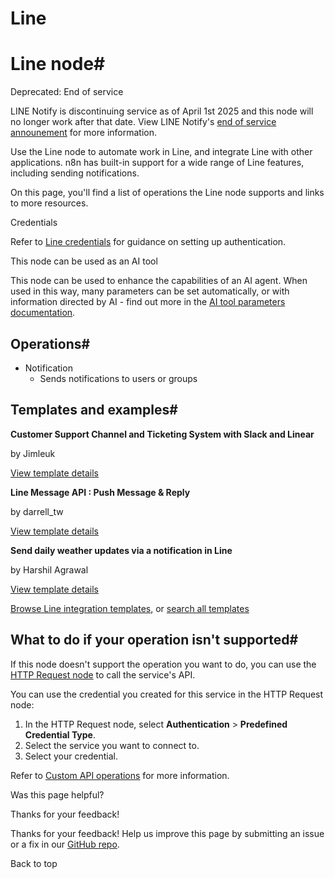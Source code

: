 # Line

[ ](https://github.com/n8n-io/n8n-docs/edit/main/docs/integrations/builtin/app-nodes/n8n-nodes-base.line.md "Edit this page")

# Line node#

Deprecated: End of service

LINE Notify is discontinuing service as of April 1st 2025 and this node will no longer work after that date. View LINE Notify's [end of service announement](https://notify-bot.line.me/closing-announce) for more information.

Use the Line node to automate work in Line, and integrate Line with other applications. n8n has built-in support for a wide range of Line features, including sending notifications. 

On this page, you'll find a list of operations the Line node supports and links to more resources.

Credentials

Refer to [Line credentials](../../credentials/line/) for guidance on setting up authentication. 

This node can be used as an AI tool

This node can be used to enhance the capabilities of an AI agent. When used in this way, many parameters can be set automatically, or with information directed by AI - find out more in the [AI tool parameters documentation](../../../../advanced-ai/examples/using-the-fromai-function/).

## Operations#

  * Notification
    * Sends notifications to users or groups



## Templates and examples#

**Customer Support Channel and Ticketing System with Slack and Linear**

by Jimleuk

[View template details](https://n8n.io/workflows/2323-customer-support-channel-and-ticketing-system-with-slack-and-linear/)

**Line Message API : Push Message & Reply**

by darrell_tw

[View template details](https://n8n.io/workflows/2733-line-message-api-push-message-and-reply/)

**Send daily weather updates via a notification in Line**

by Harshil Agrawal

[View template details](https://n8n.io/workflows/773-send-daily-weather-updates-via-a-notification-in-line/)

[Browse Line integration templates](https://n8n.io/integrations/line/), or [search all templates](https://n8n.io/workflows/)

## What to do if your operation isn't supported#

If this node doesn't support the operation you want to do, you can use the [HTTP Request node](../../core-nodes/n8n-nodes-base.httprequest/) to call the service's API.

You can use the credential you created for this service in the HTTP Request node: 

  1. In the HTTP Request node, select **Authentication** > **Predefined Credential Type**.
  2. Select the service you want to connect to.
  3. Select your credential.



Refer to [Custom API operations](../../../custom-operations/) for more information.

Was this page helpful? 

Thanks for your feedback! 

Thanks for your feedback! Help us improve this page by submitting an issue or a fix in our [GitHub repo](https://github.com/n8n-io/n8n-docs). 

Back to top 
